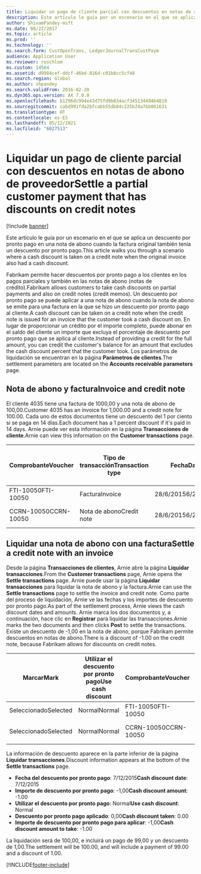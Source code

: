 ```yaml
---
title: Liquidar un pago de cliente parcial con descuentos en notas de abono de proveedor
description: Este artículo le guía por un escenario en el que se aplica un descuento por pronto pago en una nota de abono cuando la factura original también tenía un descuento por pronto pago.
author: ShivamPandey-msft
ms.date: 08/22/2017
ms.topic: article
ms.prod: ''
ms.technology: ''
ms.search.form: CustOpenTrans, LedgerJournalTransCustPaym
audience: Application User
ms.reviewer: roschlom
ms.custom: 14564
ms.assetid: d9984cef-ddcf-46bd-816d-c01b8cc5cf48
ms.search.region: Global
ms.author: shpandey
ms.search.validFrom: 2016-02-28
ms.dyn365.ops.version: AX 7.0.0
ms.openlocfilehash: b1296dc994e43d75fd9b834acf345134494b4810
ms.sourcegitcommit: cabd991fda2bfcabb55db84c225b24a7bb061631
ms.translationtype: HT
ms.contentlocale: es-ES
ms.lasthandoff: 05/12/2021
ms.locfileid: "6027513"
---
```

# <a name="settle-a-partial-customer-payment-that-has-discounts-on-credit-notes"></a><span data-ttu-id="085f2-103">Liquidar un pago de cliente parcial con descuentos en notas de abono de proveedor</span><span class="sxs-lookup"><span data-stu-id="085f2-103">Settle a partial customer payment that has discounts on credit notes</span></span>

[!include [banner](../includes/banner.md)]

<span data-ttu-id="085f2-104">Este artículo le guía por un escenario en el que se aplica un descuento por pronto pago en una nota de abono cuando la factura original también tenía un descuento por pronto pago.</span><span class="sxs-lookup"><span data-stu-id="085f2-104">This article walks you through a scenario where a cash discount is taken on a credit note when the original invoice also had a cash discount.</span></span> 

<span data-ttu-id="085f2-105">Fabrikam permite hacer descuentos por pronto pago a los clientes en los pagos parciales y también en las notas de abono (notas de crédito).</span><span class="sxs-lookup"><span data-stu-id="085f2-105">Fabrikam allows customers to take cash discounts on partial payments and also on credit notes (credit memos).</span></span> <span data-ttu-id="085f2-106">Un descuento por pronto pago se puede aplicar a una nota de abono cuando la nota de abono se emite para una factura en la que se hizo un descuento por pronto pago al cliente.</span><span class="sxs-lookup"><span data-stu-id="085f2-106">A cash discount can be taken on a credit note when the credit note is issued for an invoice that the customer took a cash discount on.</span></span> <span data-ttu-id="085f2-107">En lugar de proporcionar un crédito por el importe completo, puede abonar en el saldo del cliente un importe que excluya el porcentaje de descuento por pronto pago que se aplica al cliente.</span><span class="sxs-lookup"><span data-stu-id="085f2-107">Instead of providing a credit for the full amount, you can credit the customer's balance for an amount that excludes the cash discount percent that the customer took.</span></span> <span data-ttu-id="085f2-108">Los parámetros de liquidación se encuentran en la página **Parámetros de clientes**.</span><span class="sxs-lookup"><span data-stu-id="085f2-108">The settlement parameters are located on the **Accounts receivable parameters** page.</span></span>

## <a name="invoice-and-credit-note"></a><span data-ttu-id="085f2-109">Nota de abono y factura</span><span class="sxs-lookup"><span data-stu-id="085f2-109">Invoice and credit note</span></span>
<span data-ttu-id="085f2-110">El cliente 4035 tiene una factura de 1000,00 y una nota de abono de 100,00.</span><span class="sxs-lookup"><span data-stu-id="085f2-110">Customer 4035 has an invoice for 1,000.00 and a credit note for 100.00.</span></span> <span data-ttu-id="085f2-111">Cada uno de estos documentos tiene un descuento del 1 por ciento si se paga en 14 días.</span><span class="sxs-lookup"><span data-stu-id="085f2-111">Each document has a 1 percent discount if it's paid in 14 days.</span></span> <span data-ttu-id="085f2-112">Arnie puede ver esta información en la página **Transacciones de cliente**.</span><span class="sxs-lookup"><span data-stu-id="085f2-112">Arnie can view this information on the **Customer transactions** page.</span></span>

| <span data-ttu-id="085f2-113">Comprobante</span><span class="sxs-lookup"><span data-stu-id="085f2-113">Voucher</span></span>    | <span data-ttu-id="085f2-114">Tipo de transacción</span><span class="sxs-lookup"><span data-stu-id="085f2-114">Transaction type</span></span> | <span data-ttu-id="085f2-115">Fecha</span><span class="sxs-lookup"><span data-stu-id="085f2-115">Date</span></span>      | <span data-ttu-id="085f2-116">Factura</span><span class="sxs-lookup"><span data-stu-id="085f2-116">Invoice</span></span>  | <span data-ttu-id="085f2-117">Importe en débito en divisa de transacción</span><span class="sxs-lookup"><span data-stu-id="085f2-117">Amount in transaction currency debit</span></span> | <span data-ttu-id="085f2-118">Importe en crédito en divisa de transacción</span><span class="sxs-lookup"><span data-stu-id="085f2-118">Amount in transaction currency credit</span></span> | <span data-ttu-id="085f2-119">Saldo</span><span class="sxs-lookup"><span data-stu-id="085f2-119">Balance</span></span>  | <span data-ttu-id="085f2-120">Divisa</span><span class="sxs-lookup"><span data-stu-id="085f2-120">Currency</span></span> |
|------------|------------------|-----------|----------|--------------------------------------|---------------------------------------|----------|----------|
| <span data-ttu-id="085f2-121">FTI-10050</span><span class="sxs-lookup"><span data-stu-id="085f2-121">FTI-10050</span></span>  | <span data-ttu-id="085f2-122">Factura</span><span class="sxs-lookup"><span data-stu-id="085f2-122">Invoice</span></span>          | <span data-ttu-id="085f2-123">28/6/2015</span><span class="sxs-lookup"><span data-stu-id="085f2-123">6/28/2015</span></span> | <span data-ttu-id="085f2-124">10050</span><span class="sxs-lookup"><span data-stu-id="085f2-124">10050</span></span>    | <span data-ttu-id="085f2-125">1000,00</span><span class="sxs-lookup"><span data-stu-id="085f2-125">1,000.00</span></span>                             |                                       | <span data-ttu-id="085f2-126">1000,00</span><span class="sxs-lookup"><span data-stu-id="085f2-126">1,000.00</span></span> | <span data-ttu-id="085f2-127">USD</span><span class="sxs-lookup"><span data-stu-id="085f2-127">USD</span></span>      |
| <span data-ttu-id="085f2-128">CCRN-10050</span><span class="sxs-lookup"><span data-stu-id="085f2-128">CCRN-10050</span></span> | <span data-ttu-id="085f2-129">Nota de abono</span><span class="sxs-lookup"><span data-stu-id="085f2-129">Credit note</span></span>      | <span data-ttu-id="085f2-130">28/6/2015</span><span class="sxs-lookup"><span data-stu-id="085f2-130">6/28/2015</span></span> | <span data-ttu-id="085f2-131">CR-10050</span><span class="sxs-lookup"><span data-stu-id="085f2-131">CR-10050</span></span> |                                      | <span data-ttu-id="085f2-132">100,00</span><span class="sxs-lookup"><span data-stu-id="085f2-132">100.00</span></span>                                | <span data-ttu-id="085f2-133">-100,00</span><span class="sxs-lookup"><span data-stu-id="085f2-133">-100.00</span></span>  | <span data-ttu-id="085f2-134">USD</span><span class="sxs-lookup"><span data-stu-id="085f2-134">USD</span></span>      |

## <a name="settle-a-credit-note-with-an-invoice"></a><span data-ttu-id="085f2-135">Liquidar una nota de abono con una factura</span><span class="sxs-lookup"><span data-stu-id="085f2-135">Settle a credit note with an invoice</span></span>
<span data-ttu-id="085f2-136">Desde la página **Transacciones de clientes**, Arnie abre la página **Liquidar transacciones**.</span><span class="sxs-lookup"><span data-stu-id="085f2-136">From the **Customer transactions** page, Arnie opens the **Settle transactions** page.</span></span> <span data-ttu-id="085f2-137">Arnie puede usar la página **Liquidar transacciones** para liquidar la nota de abono y la factura.</span><span class="sxs-lookup"><span data-stu-id="085f2-137">Arnie can use the **Settle transactions** page to settle the invoice and credit note.</span></span> <span data-ttu-id="085f2-138">Como parte del proceso de liquidación, Arnie ve las fechas y los importes de descuento por pronto pago.</span><span class="sxs-lookup"><span data-stu-id="085f2-138">As part of the settlement process, Arnie views the cash discount dates and amounts.</span></span> <span data-ttu-id="085f2-139">Arnie marca los dos documentos y, a continuación, hace clic en **Registrar** para liquidar las transacciones.</span><span class="sxs-lookup"><span data-stu-id="085f2-139">Arnie marks the two documents and then clicks **Post** to settle the transactions.</span></span> <span data-ttu-id="085f2-140">Existe un descuento de -1,00 en la nota de abono, porque Fabrikam permite descuentos en notas de abono.</span><span class="sxs-lookup"><span data-stu-id="085f2-140">There is a discount of -1.00 on the credit note, because Fabrikam allows for discounts on credit notes.</span></span>

| <span data-ttu-id="085f2-141">Marcar</span><span class="sxs-lookup"><span data-stu-id="085f2-141">Mark</span></span>     | <span data-ttu-id="085f2-142">Utilizar el descuento por pronto pago</span><span class="sxs-lookup"><span data-stu-id="085f2-142">Use cash discount</span></span> | <span data-ttu-id="085f2-143">Comprobante</span><span class="sxs-lookup"><span data-stu-id="085f2-143">Voucher</span></span>    | <span data-ttu-id="085f2-144">Cuenta</span><span class="sxs-lookup"><span data-stu-id="085f2-144">Account</span></span> | <span data-ttu-id="085f2-145">Fecha</span><span class="sxs-lookup"><span data-stu-id="085f2-145">Date</span></span>      | <span data-ttu-id="085f2-146">Fecha de vencimiento</span><span class="sxs-lookup"><span data-stu-id="085f2-146">Due date</span></span>  | <span data-ttu-id="085f2-147">Factura</span><span class="sxs-lookup"><span data-stu-id="085f2-147">Invoice</span></span>  | <span data-ttu-id="085f2-148">Importe en divisa de la transacción</span><span class="sxs-lookup"><span data-stu-id="085f2-148">Amount in transaction currency</span></span> | <span data-ttu-id="085f2-149">Divisa</span><span class="sxs-lookup"><span data-stu-id="085f2-149">Currency</span></span> | <span data-ttu-id="085f2-150">Importe para liquidar</span><span class="sxs-lookup"><span data-stu-id="085f2-150">Amount to settle</span></span> |
|----------|-------------------|------------|---------|-----------|-----------|----------|--------------------------------|----------|------------------|
| <span data-ttu-id="085f2-151">Seleccionado</span><span class="sxs-lookup"><span data-stu-id="085f2-151">Selected</span></span> | <span data-ttu-id="085f2-152">Normal</span><span class="sxs-lookup"><span data-stu-id="085f2-152">Normal</span></span>            | <span data-ttu-id="085f2-153">FTI-10050</span><span class="sxs-lookup"><span data-stu-id="085f2-153">FTI-10050</span></span>  | <span data-ttu-id="085f2-154">4035</span><span class="sxs-lookup"><span data-stu-id="085f2-154">4035</span></span>    | <span data-ttu-id="085f2-155">28/6/2015</span><span class="sxs-lookup"><span data-stu-id="085f2-155">6/28/2015</span></span> | <span data-ttu-id="085f2-156">28/7/2015</span><span class="sxs-lookup"><span data-stu-id="085f2-156">7/28/2015</span></span> | <span data-ttu-id="085f2-157">10050</span><span class="sxs-lookup"><span data-stu-id="085f2-157">10050</span></span>    | <span data-ttu-id="085f2-158">1000,00</span><span class="sxs-lookup"><span data-stu-id="085f2-158">1,000.00</span></span>                       | <span data-ttu-id="085f2-159">USD</span><span class="sxs-lookup"><span data-stu-id="085f2-159">USD</span></span>      | <span data-ttu-id="085f2-160">990,00</span><span class="sxs-lookup"><span data-stu-id="085f2-160">990.00</span></span>           |
| <span data-ttu-id="085f2-161">Seleccionado</span><span class="sxs-lookup"><span data-stu-id="085f2-161">Selected</span></span> | <span data-ttu-id="085f2-162">Normal</span><span class="sxs-lookup"><span data-stu-id="085f2-162">Normal</span></span>            | <span data-ttu-id="085f2-163">CCRN-10050</span><span class="sxs-lookup"><span data-stu-id="085f2-163">CCRN-10050</span></span> | <span data-ttu-id="085f2-164">4035</span><span class="sxs-lookup"><span data-stu-id="085f2-164">4035</span></span>    | <span data-ttu-id="085f2-165">28/6/2015</span><span class="sxs-lookup"><span data-stu-id="085f2-165">6/28/2015</span></span> | <span data-ttu-id="085f2-166">28/7/2015</span><span class="sxs-lookup"><span data-stu-id="085f2-166">7/28/2015</span></span> | <span data-ttu-id="085f2-167">CR-10050</span><span class="sxs-lookup"><span data-stu-id="085f2-167">CR-10050</span></span> | <span data-ttu-id="085f2-168">-100,00</span><span class="sxs-lookup"><span data-stu-id="085f2-168">-100.00</span></span>                        | <span data-ttu-id="085f2-169">USD</span><span class="sxs-lookup"><span data-stu-id="085f2-169">USD</span></span>      | <span data-ttu-id="085f2-170">-99,00</span><span class="sxs-lookup"><span data-stu-id="085f2-170">-99.00</span></span>           |

<span data-ttu-id="085f2-171">La información de descuento aparece en la parte inferior de la página **Liquidar transacciones**.</span><span class="sxs-lookup"><span data-stu-id="085f2-171">Discount information appears at the bottom of the **Settle transactions** page.</span></span>

- <span data-ttu-id="085f2-172">**Fecha del descuento por pronto pago**: 7/12/2015</span><span class="sxs-lookup"><span data-stu-id="085f2-172">**Cash discount date**: 7/12/2015</span></span> 
- <span data-ttu-id="085f2-173">**Importe de descuento por pronto pago**: -1,00</span><span class="sxs-lookup"><span data-stu-id="085f2-173">**Cash discount amount**: -1.00</span></span>     
- <span data-ttu-id="085f2-174">**Utilizar el descuento por pronto pago**: Normal</span><span class="sxs-lookup"><span data-stu-id="085f2-174">**Use cash discount**: Normal</span></span>    
- <span data-ttu-id="085f2-175">**Descuento por pronto pago aplicado**: 0,00</span><span class="sxs-lookup"><span data-stu-id="085f2-175">**Cash discount taken**: 0.00</span></span>      
- <span data-ttu-id="085f2-176">**Importe de descuento por pronto pago para aplicar**: -1,00</span><span class="sxs-lookup"><span data-stu-id="085f2-176">**Cash discount amount to take**: -1.00</span></span>     

<span data-ttu-id="085f2-177">La liquidación será de 100,00, e incluirá un pago de 99,00 y un descuento de 1,00.</span><span class="sxs-lookup"><span data-stu-id="085f2-177">The settlement will be 100.00, and will include a payment of 99.00 and a discount of 1.00.</span></span>





[!INCLUDE[footer-include](../../includes/footer-banner.md)]